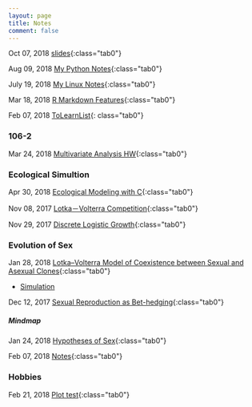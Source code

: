 ```yaml
---
layout: page
title: Notes
comment: false
---
```


<!-- Jan. Feb. Mar. Apr. May Jun. Jul. Aug. Sep. Oct. Nov. Dec.  -->

<style>
    .tab0 { padding-left: 1.1em; }
    .tab1 { padding-left: 4em; }
    .tab2 { padding-left: 8em; }
    ul {list-style-image: none;}
</style>

Oct 07, 2018  [slides](/slides/){:class="tab0"}

Aug 09, 2018  [My Python Notes](/notes/python_notes.html){:class="tab0"}

July 19, 2018 [My Linux Notes](/notes/mylinux.html){:class="tab0"}

Mar 18, 2018  [R Markdown Features](/notes/rmd_features.html){:class="tab0"}

Feb 07, 2018  [ToLearnList](/notes/ToLearnList.html){: class="tab0"}


### 106-2

Mar 24, 2018 [Multivariate Analysis HW](/notes/106-2/multivariate/){:class="tab0"}



### Ecological Simultion

Apr 30, 2018 [Ecological Modeling with C](/notes/106-2/Eco_model/){:class="tab0"}

Nov 08, 2017 [Lotka－Volterra Competition](/notes/simulation/competition.html){:class="tab0"}

Nov 29, 2017 [Discrete Logistic Growth](/notes/simulation/Discrete_Logistic.html){:class="tab0"}



### Evolution of Sex

Jan 28, 2018 [Lotka–Volterra Model of Coexistence between Sexual and Asexual Clones](/notes/EvoSex/Doncaster_2002/LK.html){:class="tab0"}

- [Simulation](/notes/EvoSex/simulation/Rmd/model.html)

Dec 12, 2017 [Sexual Reproduction as Bet-hedging](/notes/EvoSex/sexual_reproduction_bet_hedging/good_harsh_competition.html){:class="tab0"}


##### **Mindmap**

Jan 24, 2018 [Hypotheses of Sex](/notes/EvoSex/thoughts/Hypothesis_of_Sex.html){:class="tab0"}

Feb 07, 2018 [Notes](/notes/EvoSex/thoughts/Notes.html){:class="tab0"}


### Hobbies

Feb 21, 2018 [Plot test](/notes/graphics/widget_test.html){:class="tab0"}




<br><br>
